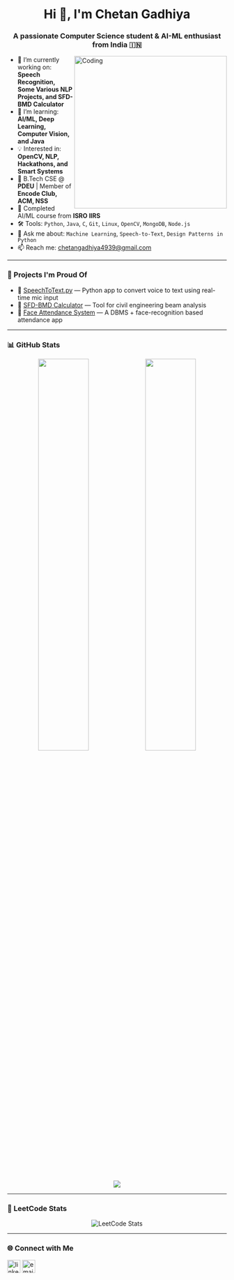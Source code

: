 <h1 align="center">Hi 👋, I'm Chetan Gadhiya</h1>
<h3 align="center">A passionate Computer Science student & AI-ML enthusiast from India 🇮🇳</h3>

<img align="right" alt="Coding" width="350" src="https://cdn.dribbble.com/users/1162077/screenshots/3848914/programmer.gif">

- 🔭 I’m currently working on: **Speech Recognition, Some Various NLP Projects, and SFD-BMD Calculator**
- 🌱 I’m learning: **AI/ML, Deep Learning, Computer Vision, and Java**
- 💡 Interested in: **OpenCV, NLP, Hackathons, and Smart Systems**
- 🏫 B.Tech CSE @ **PDEU** | Member of **Encode Club, ACM, NSS**
- 🧠 Completed AI/ML course from **ISRO IIRS**
- 🛠 Tools: `Python`, `Java`, `C`, `Git`, `Linux`, `OpenCV`, `MongoDB`, `Node.js`
- 💬 Ask me about: `Machine Learning`, `Speech-to-Text`, `Design Patterns in Python`
- 📫 Reach me: [chetangadhiya4939@gmail.com](mailto:chetuex1gen536@gmail.com)

---

### 🧰 Projects I'm Proud Of

- 🎤 [SpeechToText.py](https://github.com/chetangadhiya5062/SpeechToText.py) — Python app to convert voice to text using real-time mic input  
- 🧮 [SFD-BMD Calculator](https://github.com/chetangadhiya5062/SFD-BMD-Calculator) — Tool for civil engineering beam analysis  
- 📸 [Face Attendance System](https://github.com/chetangadhiya5062/Fork_dbms_project_face_attendance) — A DBMS + face-recognition based attendance app

---

### 📊 GitHub Stats

<p align="center">
  <img width="48%" src="https://github-readme-stats.vercel.app/api?username=chetangadhiya5062&show_icons=true&theme=radical" />
  <img width="48%" src="https://github-readme-streak-stats.herokuapp.com?user=chetangadhiya5062&theme=radical" />
</p>
<p align="center">
  <img src="https://github-readme-stats.vercel.app/api/top-langs/?username=chetangadhiya5062&layout=compact&theme=radical" />
</p>

---

### 🧠 LeetCode Stats

<p align="center">
  <img src="https://leetcard.jacoblin.cool/chetangadhiya4939" alt="LeetCode Stats" />
</p>

---

### 🌐 Connect with Me

<p align="left">
<a href="https://www.linkedin.com/in/chetan-gadhiya-49b019272/" target="blank"><img align="center" src="https://cdn-icons-png.flaticon.com/512/174/174857.png" alt="linkedin" height="30" width="30" /></a>
<a href="mailto:chetangadhiya4939@gmail.com"><img align="center" src="https://cdn-icons-png.flaticon.com/512/732/732200.png" alt="email" height="30" width="30" /></a>
</p>
